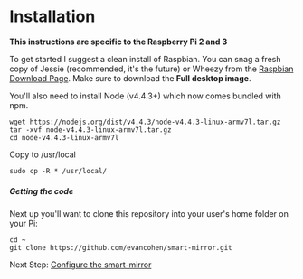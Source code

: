 # Installation

**This instructions are specific to the Raspberry Pi 2 and 3**

To get started I suggest a clean install of Raspbian. You can snag a fresh copy of Jessie (recommended, it's the future) or Wheezy from the [Raspbian Download Page](https://www.raspberrypi.org/downloads/raspbian/).
Make sure to download the **Full desktop image**. 

You'll also need to install Node (v4.4.3+) which now comes bundled with npm.
```
wget https://nodejs.org/dist/v4.4.3/node-v4.4.3-linux-armv7l.tar.gz 
tar -xvf node-v4.4.3-linux-armv7l.tar.gz 
cd node-v4.4.3-linux-armv7l
```
Copy to /usr/local
```
sudo cp -R * /usr/local/
```

##### Getting the code
Next up you'll want to clone this repository into your user's home folder on your Pi:
```
cd ~
git clone https://github.com/evancohen/smart-mirror.git
```

Next Step: [Configure the smart-mirror](configure_the_mirror.md)